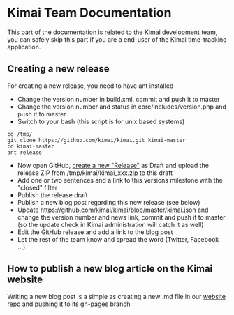 # Kimai Team Documentation

This part of the documentation is related to the Kimai development team, you can safely skip this part 
if you are a end-user of the Kimai time-tracking application.

## Creating a new release

For creating a new release, you need to have ant installed

- Change the version number in build.xml, commit and push it to master
- Change the version number and status in core/includes/version.php and push it to master
- Switch to your bash (this script is for unix based systems)

```
cd /tmp/
git clone https://github.com/kimai/kimai.git kimai-master
cd kimai-master
ant release
```

- Now open GitHub, [create a new "Release"](https://github.com/kimai/kimai/releases) as Draft and upload the release ZIP from /tmp/kimai/kimai_xxx.zip to this draft
- Add one or two sentences and a link to this versions milestone with the "closed" filter
- Publish the release draft
- Publish a new blog post regarding this new release (see below)
- Update https://github.com/kimai/kimai/blob/master/kimai.json and change the version number and news link, commit and push it to master (so the update check in Kimai administration will catch it as well)
- Edit the GitHub release and add a link to the blog post
- Let the rest of the team know and spread the word (Twitter, Facebook ...)

## How to publish a new blog article on the Kimai website

Writing a new blog post is a simple as creating a new .md file in our [website repo](https://github.com/kimai/kimai.github.io) and pushing it to its gh-pages branch
